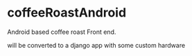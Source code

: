 coffeeRoastAndroid
==================

Android based coffee roast Front end.

will be converted to a django app with some custom hardware
